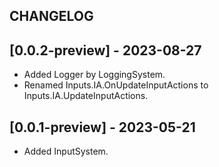 ## CHANGELOG

## [0.0.2-preview] - 2023-08-27
- Added Logger by LoggingSystem.
- Renamed Inputs.IA.OnUpdateInputActions to Inputs.IA.UpdateInputActions.

## [0.0.1-preview] - 2023-05-21
- Added InputSystem.